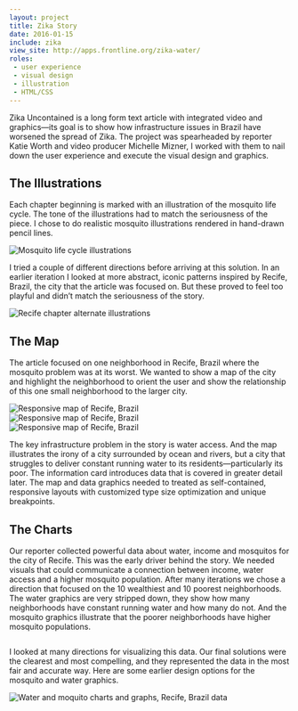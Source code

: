 ```yaml
---
layout: project
title: Zika Story
date: 2016-01-15
include: zika
view_site: http://apps.frontline.org/zika-water/
roles: 
 - user experience
 - visual design
 - illustration
 - HTML/CSS
---
```


Zika Uncontained is a long form text article with integrated video and graphics—its goal is to show how infrastructure issues in Brazil have worsened the spread of Zika. The project was spearheaded by reporter Katie Worth and video producer Michelle Mizner, I worked with them to nail down the user experience and execute the visual design and graphics.

## The Illustrations
Each chapter beginning is marked with an illustration of the mosquito life cycle. The tone of the illustrations had to match the seriousness of the piece. I chose to do realistic mosquito illustrations rendered in hand-drawn pencil lines.

<div class="inline inline--column inline-borders">
	<img src="../img/zika_mosq.jpg" alt="Mosquito life cycle illustrations">
</div>

I tried a couple of different directions before arriving at this solution. In an earlier iteration I looked at more abstract, iconic patterns inspired by Recife, Brazil, the city that the article was focused on. But these proved to feel too playful and didn’t match the seriousness of the story.

<div class="inline inline--column inline-borders">
	<img src="../img/zika_ill_alt.png" alt="Recife chapter alternate illustrations">
</div>

## The Map
The article focused on one neighborhood in Recife, Brazil where the mosquito problem was at its worst. We wanted to show a map of the city and highlight the neighborhood to orient the user and show the relationship of this one small neighborhood to the larger city.

<div class="inline inline--wide-fill">
	<div class="inline__fill-inner">
		<div class="z-map-lg">
			<img class="shadow" src="../img/zika_map_lg.jpg" alt="Responsive map of Recife, Brazil">
		</div>
		<div class="z-map-md">
			<img class="shadow" src="../img/zika_map_med.jpg" alt="Responsive map of Recife, Brazil">
		</div>
		<div class="z-map-sm">
			<img class="shadow" src="../img/zika_map_sm.jpg" alt="Responsive map of Recife, Brazil">
		</div>
	</div>
</div>

The key infrastructure problem in the story is water access. And the map illustrates the irony of a city surrounded by ocean and rivers, but a city that struggles to deliver constant running water to its residents—particularly its poor. The information card introduces data that is covered in greater detail later. The map and data graphics needed to treated as self-contained, responsive layouts with customized type size optimization and unique breakpoints. 

## The Charts
Our reporter collected powerful data about water, income and mosquitos for the city of Recife. This was the early driver behind the story. We needed visuals that could communicate a connection between income, water access and a higher mosquito population. After many iterations we chose a direction that focused on the 10 wealthiest and 10 poorest neighborhoods. The water graphics are very stripped down, they show how many neighborhoods have constant running water and how many do not. And the mosquito graphics illustrate that the poorer neighborhoods have higher mosquito populations.

<div class="inline inline--wide-fill">
	<div class="inline__fill-inner--column">
		<div class="z-chart1">
			<img class="shadow" src="../img/zika_water_chart.jpg" alt="">
		</div>
		<div class="z-chart2">
			<img class="shadow" src="../img/zika_mosq_chart.jpg" alt="">
		</div>
	</div>
</div>

I looked at many directions for visualizing this data. Our final solutions were the clearest and most compelling, and they represented the data in the most fair and accurate way. Here are some earlier design options for the mosquito and water graphics.

<div class="inline inline--column inline-borders">
	<img src="../img/zika_chart_sketches.png" alt="Water and moquito charts and graphs, Recife, Brazil data">
</div>

